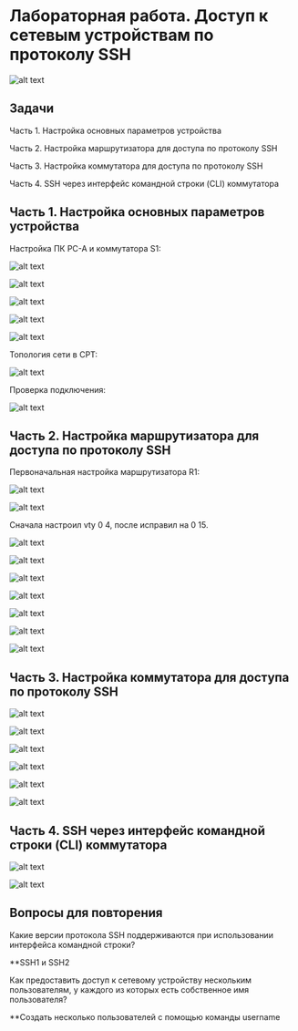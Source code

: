 # Лабораторная работа. Доступ к сетевым устройствам по протоколу SSH

![alt text](https://raw.githubusercontent.com/rpv101101/OTUS-homework/main/lab5/IMG/0_%D0%A2%D0%BE%D0%BF%D0%BE%D0%BB%D0%BE%D0%B3%D0%B8%D1%8F.png)

## Задачи
Часть 1. Настройка основных параметров устройства

Часть 2. Настройка маршрутизатора для доступа по протоколу SSH

Часть 3. Настройка коммутатора для доступа по протоколу SSH

Часть 4. SSH через интерфейс командной строки (CLI) коммутатора

## Часть 1. Настройка основных параметров устройства

Настройка ПК PC-A и коммутатора S1:

![alt text](https://raw.githubusercontent.com/rpv101101/OTUS-homework/main/lab5/IMG/1_%D0%9D%D0%B0%D1%81%D1%82%D1%80%D0%BE%D0%B9%D0%BA%D0%B0_PCA_1.png)

![alt text](https://raw.githubusercontent.com/rpv101101/OTUS-homework/main/lab5/IMG/2_%D0%9D%D0%B0%D1%81%D1%82%D1%80%D0%BE%D0%B9%D0%BA%D0%B0_PCA_2.png)

![alt text](https://raw.githubusercontent.com/rpv101101/OTUS-homework/main/lab5/IMG/3_conf_vlan_1.png)

![alt text](https://raw.githubusercontent.com/rpv101101/OTUS-homework/main/lab5/IMG/4_conf_def_gateway.png)

![alt text](https://raw.githubusercontent.com/rpv101101/OTUS-homework/main/lab5/IMG/5_show_ip_brief.png)

Топология сети в CPT:

![alt text](https://raw.githubusercontent.com/rpv101101/OTUS-homework/main/lab5/IMG/2022-12-11%2014_09_33-Cisco%20Packet%20Tracer.png)

Проверка подключения:

![alt text](https://raw.githubusercontent.com/rpv101101/OTUS-homework/main/lab5/IMG/8_R1_ping_test.png)


## Часть 2. Настройка маршрутизатора для доступа по протоколу SSH

Первоначальная настройка маршрутизатора R1:

![alt text](https://raw.githubusercontent.com/rpv101101/OTUS-homework/main/lab5/IMG/6_R1_setup.png)

![alt text](https://raw.githubusercontent.com/rpv101101/OTUS-homework/main/lab5/IMG/7_R1_setup2.png)

Сначала настроил vty 0 4, после исправил на 0 15.

![alt text](https://raw.githubusercontent.com/rpv101101/OTUS-homework/main/lab5/IMG/20_R1_enabling_ssh_and_telnet.png)

![alt text](https://raw.githubusercontent.com/rpv101101/OTUS-homework/main/lab5/IMG/9_banner_setup.png)

![alt text](https://raw.githubusercontent.com/rpv101101/OTUS-homework/main/lab5/IMG/10_domain_setup.png)

![alt text](https://raw.githubusercontent.com/rpv101101/OTUS-homework/main/lab5/IMG/11_generate_RSA.png)

![alt text](https://raw.githubusercontent.com/rpv101101/OTUS-homework/main/lab5/IMG/13_admin_password_setup.png)

![alt text](https://raw.githubusercontent.com/rpv101101/OTUS-homework/main/lab5/IMG/20_R1_enabling_ssh_and_telnet.png)

![alt text](https://raw.githubusercontent.com/rpv101101/OTUS-homework/main/lab5/IMG/21_SSH_test.png)

## Часть 3. Настройка коммутатора для доступа по протоколу SSH

![alt text](https://raw.githubusercontent.com/rpv101101/OTUS-homework/main/lab5/IMG/12_vty_setup.png.png)

![alt text](https://raw.githubusercontent.com/rpv101101/OTUS-homework/main/lab5/IMG/15_S1_setup.png)

![alt text](https://raw.githubusercontent.com/rpv101101/OTUS-homework/main/lab5/IMG/16_S1_banner_setup.png)

![alt text](https://raw.githubusercontent.com/rpv101101/OTUS-homework/main/lab5/IMG/17_S1_RSA_.png)

![alt text](https://raw.githubusercontent.com/rpv101101/OTUS-homework/main/lab5/IMG/18_S1_SSH_setup.png)

![alt text](https://raw.githubusercontent.com/rpv101101/OTUS-homework/main/lab5/IMG/19_S1_vty_setup.png)


## Часть 4. SSH через интерфейс командной строки (CLI) коммутатора

![alt text](https://raw.githubusercontent.com/rpv101101/OTUS-homework/main/lab5/IMG/22_SSH_QM.png)

![alt text](https://raw.githubusercontent.com/rpv101101/OTUS-homework/main/lab5/IMG/23_SSH_test2.png)


## Вопросы для повторения

Какие версии протокола SSH поддерживаются при использовании интерфейса командной строки?

**SSH1 и SSH2

Как предоставить доступ к сетевому устройству нескольким пользователям, у каждого из которых есть собственное имя пользователя?

**Создать несколько пользователей с помощью команды username 

